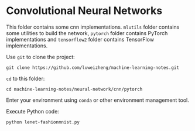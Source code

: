 # Convolutional Neural Networks

This folder contains some cnn implementations. `mlutils` folder contains some utilities to build the network, `pytorch` folder contains PyTorch implementations and `tensorflow2` folder contains TensorFlow implementations.

Use `git` to clone the project:

```
git clone https://github.com/luweizheng/machine-learning-notes.git
```

`cd` to this folder:

```
cd machine-learning-notes/neural-network/cnn/pytorch
```

Enter your environment using `conda` or other environment management tool.

Execute Python code:

```
python lenet-fashionmnist.py
```